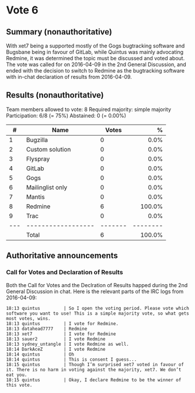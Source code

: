 Vote 6
======

Summary (nonauthoritative)
--------------------------

With xet7 being a supported mostly of the Gogs bugtracking software
and Bugsbane being in favour of GitLab, while Quintus was mainly
advocating Redmine, it was determined the topic must be discussed and
voted about. The vote was called for on 2016-04-09 in the 2nd General
Discussion, and ended with the decision to switch to Redmine as the
bugtracking software with in-chat declaration of results from 2016-04-09.

Results (nonauthoritative)
--------------------------

Team members allowed to vote: 8
Required majority: simple majority
Participation: 6/8 (= 75%)
Abstained: 0 (= 0.00%)

| # | Name             | Votes |      % |
|---|------------------|-------|-------:|
| 1 | Bugzilla         |     0 |   0.0% |
| 2 | Custom solution  |     0 |   0.0% |
| 3 | Flyspray         |     0 |   0.0% |
| 4 | GitLab           |     0 |   0.0% |
| 5 | Gogs             |     0 |   0.0% |
| 6 | Mailinglist only |     0 |   0.0% |
| 7 | Mantis           |     0 |   0.0% |
| 8 | Redmine          |     6 | 100.0% |
| 9 | Trac             |     0 |   0.0% |
|---|------------------|-------|--------|
|   | Total            |     6 | 100.0% |

Authoritative announcements
---------------------------

### Call for Votes and Declaration of Results ###

Both the Call for Votes and the Declration of Results happed during
the 2nd General Discussion in chat. Here is the relevant parts of the
IRC logs from 2016-04-09:

~~~~~~~~~~~~~~~~~~~~~~~~~~~~~~~~~~~~~~~~~~~~~~~~~~~~~~~~~~~~~~~~~~~~~~~~~~~~~~~~
18:13 quintus         | So I open the voting period. Please vote which software you want to use! This is a simple majority vote, so what gets most votes, wins.
18:13 quintus         | I vote for Redmine.
18:13 datahead7777    | Redmine
18:13 xet7            | I vote for Redmine
18:13 sauer2          | I vote Redmine
18:13 sydney_untangle | I vote Redmine as well.
18:14 DarkAceZ        | I vote Redmine
18:14 quintus         | Oh
18:14 quintus         | This is consent I guess...
18:15 quintus         | Though I’m surprised xet7 voted in favour of it. There is no harm in voting against the majority, xet7. We don’t eat you.
18:15 quintus         | Okay, I declare Redmine to be the winner of this vote.
~~~~~~~~~~~~~~~~~~~~~~~~~~~~~~~~~~~~~~~~~~~~~~~~~~~~~~~~~~~~~~~~~~~~~~~~~~~~~~~~
